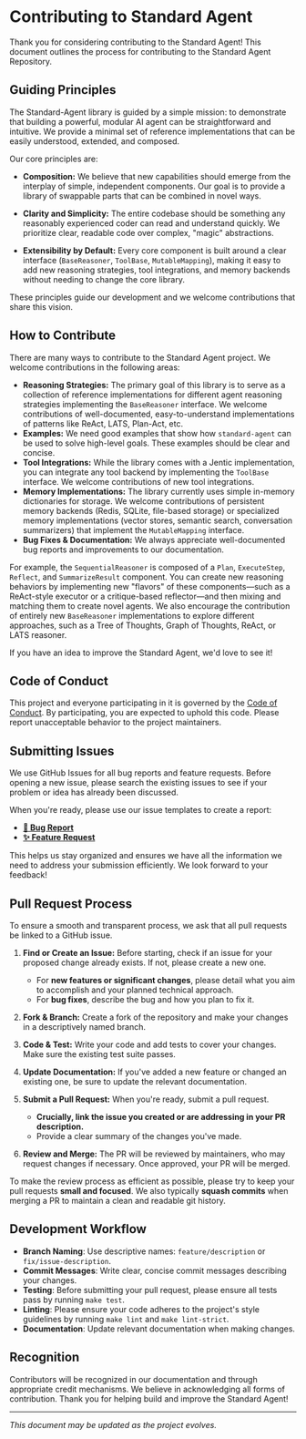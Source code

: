 # Contributing to Standard Agent

Thank you for considering contributing to the Standard Agent! This document outlines the process for contributing to the Standard Agent Repository.

## Guiding Principles

The Standard-Agent library is guided by a simple mission: to demonstrate that building a powerful, modular AI agent can be straightforward and intuitive. We provide a minimal set of reference implementations that can be easily understood, extended, and composed.

Our core principles are:

-   **Composition:** We believe that new capabilities should emerge from the interplay of simple, independent components. Our goal is to provide a library of swappable parts that can be combined in novel ways.

-   **Clarity and Simplicity:** The entire codebase should be something any reasonably experienced coder can read and understand quickly. We prioritize clear, readable code over complex, "magic" abstractions.

-   **Extensibility by Default:** Every core component is built around a clear interface (`BaseReasoner`, `ToolBase`, `MutableMapping`), making it easy to add new reasoning strategies, tool integrations, and memory backends without needing to change the core library.

These principles guide our development and we welcome contributions that share this vision.


## How to Contribute

There are many ways to contribute to the Standard Agent project. We welcome contributions in the following areas:

-   **Reasoning Strategies:** The primary goal of this library is to serve as a collection of reference implementations for different agent reasoning strategies implementing the `BaseReasoner` interface. We welcome contributions of well-documented, easy-to-understand implementations of patterns like ReAct, LATS, Plan-Act, etc.
-   **Examples:** We need good examples that show how `standard-agent` can be used to solve high-level goals. These examples should be clear and concise.
-   **Tool Integrations:** While the library comes with a Jentic implementation, you can integrate any tool backend by implementing the `ToolBase` interface. We welcome contributions of new tool integrations.
-   **Memory Implementations:** The library currently uses simple in-memory dictionaries for storage. We welcome contributions of persistent memory backends (Redis, SQLite, file-based storage) or specialized memory implementations (vector stores, semantic search, conversation summarizers) that implement the `MutableMapping` interface.
-   **Bug Fixes & Documentation:** We always appreciate well-documented bug reports and improvements to our documentation.

For example, the `SequentialReasoner` is composed of a `Plan`, `ExecuteStep`, `Reflect`, and `SummarizeResult` component. You can create new reasoning behaviors by implementing new "flavors" of these components—such as a ReAct-style executor or a critique-based reflector—and then mixing and matching them to create novel agents. 
We also encourage the contribution of entirely new `BaseReasoner` implementations to explore different approaches, such as a Tree of Thoughts, Graph of Thoughts, ReAct, or LATS reasoner.

If you have an idea to improve the Standard Agent, we'd love to see it!

## Code of Conduct

This project and everyone participating in it is governed by the [Code of Conduct](CODE_OF_CONDUCT.md). By participating, you are expected to uphold this code. Please report unacceptable behavior to the project maintainers.


## Submitting Issues

We use GitHub Issues for all bug reports and feature requests. Before opening a new issue, please search the existing issues to see if your problem or idea has already been discussed.

When you're ready, please use our issue templates to create a report:

-   **[🐛 Bug Report](https://github.com/jentic/standard-agent/issues/new?assignees=&labels=bug&template=bug_report.md&title=%5BBug%5D+)**
-   **[✨ Feature Request](https://github.com/jentic/standard-agent/issues/new?assignees=&labels=enhancement&template=feature_request.md&title=%5BFeature%5D+)**

This helps us stay organized and ensures we have all the information we need to address your submission efficiently. We look forward to your feedback!

## Pull Request Process

To ensure a smooth and transparent process, we ask that all pull requests be linked to a GitHub issue.

1.  **Find or Create an Issue:** Before starting, check if an issue for your proposed change already exists. If not, please create a new one.
    *   For **new features or significant changes**, please detail what you aim to accomplish and your planned technical approach.
    *   For **bug fixes**, describe the bug and how you plan to fix it.

2.  **Fork & Branch:** Create a fork of the repository and make your changes in a descriptively named branch.

3.  **Code & Test:** Write your code and add tests to cover your changes. Make sure the existing test suite passes.

4.  **Update Documentation:** If you've added a new feature or changed an existing one, be sure to update the relevant documentation.

5.  **Submit a Pull Request:** When you're ready, submit a pull request.
    *   **Crucially, link the issue you created or are addressing in your PR description.**
    *   Provide a clear summary of the changes you've made.

6.  **Review and Merge:** The PR will be reviewed by maintainers, who may request changes if necessary. Once approved, your PR will be merged.

To make the review process as efficient as possible, please try to keep your pull requests **small and focused**. We also typically **squash commits** when merging a PR to maintain a clean and readable git history.

## Development Workflow

- **Branch Naming**: Use descriptive names: `feature/description` or `fix/issue-description`.
- **Commit Messages**: Write clear, concise commit messages describing your changes.
- **Testing**: Before submitting your pull request, please ensure all tests pass by running `make test`.
- **Linting**: Please ensure your code adheres to the project's style guidelines by running `make lint` and `make lint-strict`.
- **Documentation**: Update relevant documentation when making changes.

## Recognition

Contributors will be recognized in our documentation and through appropriate credit mechanisms. We believe in acknowledging all forms of contribution.
Thank you for helping build and improve the Standard Agent!

---

*This document may be updated as the project evolves.*
